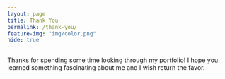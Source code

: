 ```yaml
---
layout: page
title: Thank You
permalink: /thank-you/
feature-img: "img/color.png"
hide: true
---
```


Thanks for spending some time looking through my portfolio!  I hope you learned something fascinating about me and I wish return the favor.

